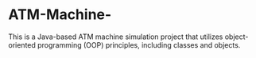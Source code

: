 # ATM-Machine-
 This is a Java-based ATM machine simulation project that utilizes object-oriented programming (OOP) principles, including classes and objects. 
